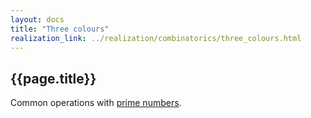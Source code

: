 ```yaml
---
layout: docs
title: "Three colours"
realization_link: ../realization/combinatorics/three_colours.html
---
```


## {{page.title}}

Common operations with [prime numbers](https://en.wikipedia.org/wiki/Prime_number).